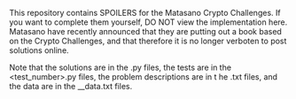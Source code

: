 This repository contains SPOILERS for the Matasano Crypto Challenges.  If you want to complete them yourself, DO NOT view the implementation here.  Matasano have recently announced that they are putting out a book based on the Crypto Challenges, and that therefore it is no longer verboten to post solutions online.

Note that the solutions are in the <number>.py files, the tests are in the <test_number>.py files, the problem descriptions are in t
he <number>.txt files, and the data are in the <number>_<sub-number>_data.txt files.

